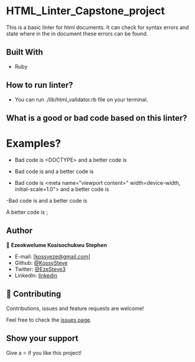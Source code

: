 # HTML_Linter_Capstone_project
This is a basic linter for html documents. It can check for syntax errors and state where in the in document these errors can be found.

## Built With

- Ruby

## How to run linter?
- You can run ./lib/html_validator.rb file on your terminal.

## What is a good or bad code based on this linter?
# Examples?
- Bad code is \<DOCTYPE> and a better code is <!DOCTYPE html>

- Bad code is <html></html> and a better code is <html lang="en"></html>
  
- Bad code is 	<meta name="viewport content=" width=device-width, initial-scale=1.0"> and a better code is <meta name="viewport" content=" width=device-width, initial-scale=1.0">

-Bad code is <html></html> and a better code is <html lang="en"></html>
<head>
  <meta name="viewport" content=" width=device-width, initial-scale=1.0">
	<meta http-equiv="X-UA-Compatible" content="IE=edge">
	<link rel="stylesheet" type="text/css" href="stylesheet.css">
</head>
<title>Hello World!</title>
A better code is ;
<head>
    <title>Hello World!</title>
  <meta name="viewport" content=" width=device-width, initial-scale=1.0">
	<meta http-equiv="X-UA-Compatible" content="IE=edge">
	<link rel="stylesheet" type="text/css" href="stylesheet.css">
</head>

## Author

👤 **Ezeokwelume Kosisochukwu Stephen**

- E-mail: [kossyeze@gmail.com]
- Github: [@KossySteve](https://github.com/KossySteve)
- Twitter: [@EzeSteve3](https://twitter.com/EzeSteve3/)
- Linkedin: [linkedin](https://www.linkedin.com/in/steve-ez-b090ba198/)


## 🤝 Contributing

Contributions, issues and feature requests are welcome!

Feel free to check the [issues page](issues/).

## Show your support

Give a ⭐️ if you like this project!
